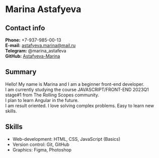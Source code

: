 # Marina Astafyeva #
## Contact info ##
**Phone:** +7-937-985-00-13  
**E-mail:** astafyeva.marina@mail.ru  
**Telegram:** @marina_astafeva  
**GitHub:** [Astafyeva-Marina](https://github.com/Astafyeva-Marina)  
## Summary ##
Hello! My name is Marina and I am a beginner front-end developer.  
I am currently studying the course JAVASCRIPT/FRONT-END 2023Q1 stage#1 from The Rolling Scopes community.  
I plan to learn Angular in the future.  
I am result oriented. I love solving complex problems. Easy to learn new skills.  
## Skills ##
- Web-development: HTML, CSS, JavaScript (Basics)
- Version control: Git, GitHub
- Graphics: Figma, Photoshop